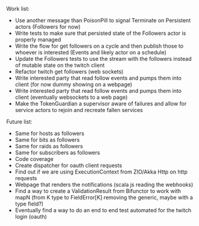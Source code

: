 Work list:
- Use another message than PoisonPill to signal Terminate on Persistent actors (Followers for now)
- Write tests to make sure that persisted state of the Followers actor is properly managed
- Write the flow for get followers on a cycle and then publish those to whoever is interested (Events and likely actor on a schedule)
- Update the Followers tests to use the stream with the followers instead of mutable state on the twitch client
- Refactor twitch get followers (web sockets)
- Write interested party that read follow events and pumps them into client (for now dummy showing on a webpage)
- Write interested party that read follow events and pumps them into client (eventually websockets to a web page)
- Make the TokenGuardian a supervisor aware of failures and allow for service actors to rejoin and recreate fallen services

Future list:

- Same for hosts as followers
- Same for bits as followers
- Same for raids as followers
- Same for subscribers as followers
- Code coverage
- Create dispatcher for oauth client requests
- Find out if we are using ExecutionContext from ZIO/Akka Http on http requests
- Webpage that renders the notifications (scala js reading the webhooks)
- Find a way to create a ValidationResult from Bifunctor to work with mapN (from K type to FieldError[K] removing the generic, maybe with a type field?)
- Eventually find a way to do an end to end test automated for the twitch login (oauth)
